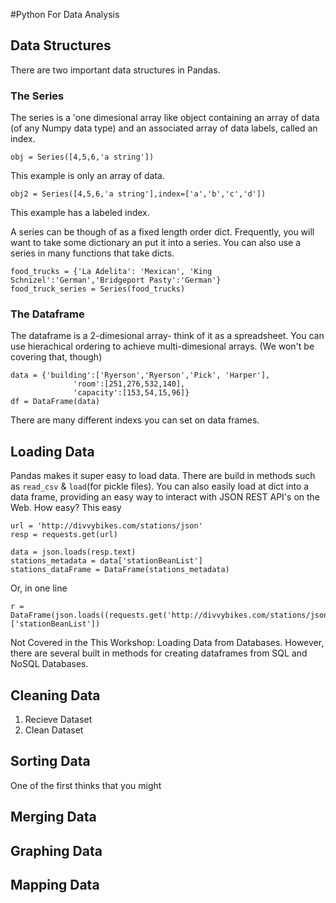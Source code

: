 #Python For Data Analysis

## Data Structures
There are two important data structures in Pandas. 
### The Series
The series is a 'one dimesional array like object containing an array of data (of any Numpy data type) and an associated array of data labels, called an index.

```
obj = Series([4,5,6,'a string'])

```
This example is only an array of data. 

```
obj2 = Series([4,5,6,'a string'],index=['a','b','c','d'])

```
This example has a labeled index.

A series can be though of as a fixed length order dict. Frequently, you will want to take some dictionary an put it into a series. You can also use a series in many functions that take dicts. 


```
food_trucks = {'La Adelita': 'Mexican', 'King Schnizel':'German','Bridgeport Pasty':'German'}
food_truck_series = Series(food_trucks)
```
### The Dataframe 
The dataframe is a 2-dimesional array- think of it as a spreadsheet. You can use hierachical ordering to achieve multi-dimesional arrays. (We won't be covering that, though)

```
data = {'building':['Ryerson','Ryerson','Pick', 'Harper'],
              'room':[251,276,532,140],
              'capacity':[153,54,15,96]}
df = DataFrame(data)
```

There are many different indexs you can set on data frames. 

## Loading Data
Pandas makes it super easy to load data. There are build in methods such as `read_csv` & `load`(for pickle files). You can also easily load at dict into a data frame, providing an easy way to interact with JSON REST API's on the Web. How easy? This easy

```
url = 'http://divvybikes.com/stations/json'
resp = requests.get(url)

data = json.loads(resp.text)
stations_metadata = data['stationBeanList']
stations_dataFrame = DataFrame(stations_metadata)
```
Or, in one line
```
r = DataFrame(json.loads((requests.get('http://divvybikes.com/stations/json')).text)['stationBeanList'])
```

Not Covered in the This Workshop: Loading Data from Databases. However, there are several built in methods for creating dataframes from SQL and NoSQL Databases.

## Cleaning Data
1. Recieve Dataset
2. Clean Dataset


## Sorting Data
One of the first thinks that you might 

## Merging Data

## Graphing Data

## Mapping Data

